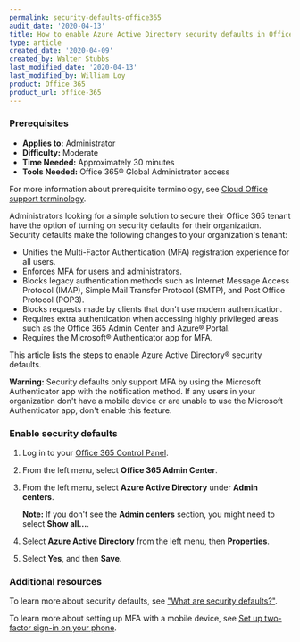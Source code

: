 ```yaml
---
permalink: security-defaults-office365
audit_date: '2020-04-13'
title: How to enable Azure Active Directory security defaults in Office 365
type: article
created_date: '2020-04-09'
created_by: Walter Stubbs
last_modified_date: '2020-04-13'
last_modified_by: William Loy
product: Office 365
product_url: office-365
---
```


### Prerequisites

- **Applies to:** Administrator
- **Difficulty:** Moderate
- **Time Needed:** Approximately 30 minutes
- **Tools Needed:** Office 365&reg; Global Administrator access

For more information about prerequisite terminology, see [Cloud Office support terminology](/support/how-to/cloud-office-support-terminology).

Administrators looking for a simple solution to secure their Office 365 tenant have the option of turning on security defaults for their organization. Security defaults make the following changes to your organization's tenant:

-  Unifies the Multi-Factor Authentication (MFA) registration experience for all users.
-  Enforces MFA for users and administrators.
-  Blocks legacy authentication methods such as Internet Message Access Protocol (IMAP), Simple Mail Transfer Protocol (SMTP), and Post Office Protocol (POP3).
-  Blocks requests made by clients that don't use modern authentication.
-  Requires extra authentication when accessing highly privileged areas such as the Office 365 Admin Center and Azure&reg; Portal.
-  Requires the Microsoft&reg; Authenticator app for MFA.

This article lists the steps to enable Azure Active Directory&reg; security defaults.

**Warning:** Security defaults only support MFA by using the Microsoft Authenticator app with the notification method. If any users in your organization don't have a mobile device or are unable to use the Microsoft Authenticator app, don't enable this feature.

### Enable security defaults

1.	Log in to your [Office 365 Control Panel](https://manage365.rackspace.com).

2.	From the left menu, select **Office 365 Admin Center**.

3.	From the left menu, select **Azure Active Directory** under **Admin centers**.

    **Note:** If you don't see the **Admin centers** section, you might need to select **Show all...**.

4.	Select **Azure Active Directory** from the left menu, then **Properties**.

5.	Select **Yes**, and then **Save**.

### Additional resources

To learn more about security defaults, see ["What are security defaults?"](https://docs.microsoft.com/en-us/azure/active-directory/fundamentals/concept-fundamentals-security-defaults).

To learn more about setting up MFA with a mobile device, see [Set up two-factor sign-in on your phone](https://support.office.com/en-us/article/set-up-multi-factor-authentication-in-microsoft-365-business-a32541df-079c-420d-9395-9d59354f7225).
